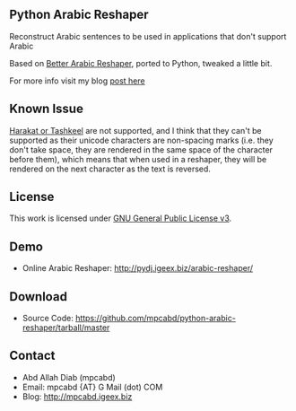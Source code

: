 ##    Python Arabic Reshaper
Reconstruct Arabic sentences to be used in applications that don't support Arabic

Based on [Better Arabic Reshaper](https://github.com/agawish/Better-Arabic-Reshaper/), ported to Python, tweaked a little bit.

For more info visit my blog [post here](http://mpcabd.igeex.biz/python-arabic-text-reshaper/)

## Known Issue
[Harakat or Tashkeel](http://en.wikipedia.org/wiki/Arabic_diacritics#Tashkil_.28marks_used_as_phonetic_guides.29) are not supported, and I think that they can't be supported as their unicode characters are non-spacing marks (i.e. they don't take space, they are rendered in the same space of the character before them), which means that when used in a reshaper, they will be rendered on the next character as the text is reversed.

##    License
This work is licensed under [GNU General Public License v3](http://www.gnu.org/licenses/gpl.txt).

##    Demo
*    Online Arabic Reshaper: http://pydj.igeex.biz/arabic-reshaper/

##    Download
*    Source Code:  	https://github.com/mpcabd/python-arabic-reshaper/tarball/master

##    Contact
*    Abd Allah Diab (mpcabd)
*    Email: 	mpcabd {AT} G Mail (dot) COM
*    Blog:	http://mpcabd.igeex.biz
